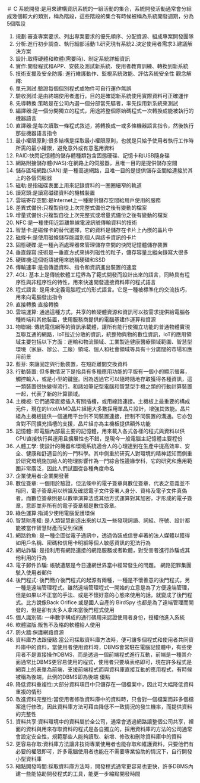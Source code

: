 ＃ C 系統開發:是用來建構資訊系統的一組活動的集合，系統開發活動通常會分組成幾個較大的類別，稱為階段，這些階段的集合有時候被稱為系統開發週期，分為5個階段
1.	規劃:審查專案要求、列出專案要求的優先順序、分配資源、組成專案開發團隊
2.	分析:進行初步調查、執行細部活動:1.研究現有系統2.決定使用者需求3.建議解決方案
3.	設計:取得硬體和軟體(需要時)、制定系統詳細資訊
4.	實作:開發程式和APP、安裝及測試新系統、使用者教育訓練、轉換到新系統
5.	技術支援及安全防護: 進行維護動作、監視系統效能、評估系統安全性
觀念解釋:
1.	單元測試:驗證每個個別程式或物件可自行運作無誤
2.	驗收測試:是由終端使用者進行，目的是確認新系統使用實際資料可正確運作
3.	先導轉換:策略是在公司內選一個分部當先驅者，率先採用新系統來測試
4.	編譯器:是一個分開獨立的程式，用途將整個原始碼程式一次轉換成能被執行的機器語言
5.	直譯器:是每次讀取一條程式敘述，將轉換成一或多條機器語言指令，然後執行那些機器語言指令
6.	最小權限原則:很多結構是採取最小權限原則，也就是只給予使用者執行工作時所需的最小權限，避免意外或有意濫用資料
7.	RAID:快閃記憶體的儲存體種類包含固態硬碟、記憶卡和USB隨身碟
8.	網路附接儲存體(NAS):在網路上的伺服器，且唯一目的是提供儲存空間
9.	儲存區域網路(SAN):是一種高速網路，且唯一目的是提供儲存空間給連接於其上的各個伺服器
10.	磁軌:是指磁碟表面上用來記錄資料的一圈圈細窄的軌道
11.	讀寫頭:是讀寫磁碟資料的機械裝置
12.	雲端寄存空間:是Internet上一種提供儲存空間給用戶使用的服務
13.	差異式備份:只複製自從上次完整式備份之後有變動的檔案
14.	增量式備份:只複製自從上次完整式或增量式備份之後有變動的檔案
15.	NFC:是一種使用近距離無線電波訊號傳輸資料的技術
16.	智慧卡:是磁條卡的替代選擇，它的資料是儲存在卡片上內嵌的晶片中
17.	磁條卡:是使用磁條儲存能識別個人與該卡資訊的卡片
18.	固態硬碟:是一種內涵處理器來管理儲存空間的快閃記憶體儲存裝置
19.	垂直錄寫:技術是一垂直方式來排列磁性的粒子，儲存容量比縱向錄寫大很多
20.	硬碟機:這個術語被用來統稱硬碟和SSD
21.	傳輸速率:是指傳遞資料、指令和資訊進出裝置的速度
22.	4GL: 基本上是傳統軟體工程界為了範式開發而設計出來的語言，同時具有程序性與非程序性的特性，用來快速開發連接資料庫的程式語言
23.	程式語言: 是用來定義電腦程式的形式語言。它是一種被標準化的交流技巧，用來向電腦發出指令
24.	直接轉換:直接轉換
25.	雲端運算: 通過這種方式，共享的軟硬體資源和資訊可以按需求提供給電腦各種終端和其他裝置，使用服務商提供的電腦基建作運算和資源
26.	物聯網: 傳統電信網等的資訊承載體，讓所有能行使獨立功能的普通物體實現互聯互通的網路，IoT拉近分散的資訊，統整物與物的數位資訊，IoT的應用領域主要包括以下方面：運輸和物流領域、工業製造健康醫療領域範圍、智慧型環境（家庭、辦公、工廠）領域、個人和社會領域等具有十分廣闊的市場和應用前景
27.	藍芽: 來讓固定與行動裝置，在短距離間交換資料
28.	行動裝置: 但多數情況下是指具有多種應用功能的平版有一個小的顯示螢幕，觸控輸入，或是小型的鍵盤。因為透過它可以隨時隨地存取獲得各種資訊，這一類裝置很快變得流行。和諸如筆記型電腦和智慧型手機之類的行動計算裝置一起，代表了新的計算領域。
29.	主機板: 它們通常直接插入有關插槽，或用線路連接。主機板上最重要的構成元件，現在的Intel/AMD晶片組絕大多數採用單晶片設計，增強其效能。晶片組為主機板提供一個通用平台供不同裝置連接，控制不同裝置的溝通。它亦包含對不同擴充插槽的支援，晶片組亦為主機板提供額外功能
30.	記憶體: 即電腦內部最主要的記憶體，用來載入各式各樣的程式與資料以供CPU直接執行與運用且擴展性也不錯，是現今一般電腦主記憶體主要程份
31.	人體工學: 使設計的機器和環境系統適合人的心理達到在生產中提高效率、安全、健康和舒適目的的一門科學。其中側重於研究人對環境的精神認知而側重於研究環境施加給人的物理影響作為一門綜合性邊緣學科，它的研究和應用範圍非常廣泛，因此人們試圖從各種角度命名
32.	企業使用者:企業開發著
33.	數位簽章: 一個用於驗證，但法條中的電子簽章與數位簽章，代表之意義並不相同，電子簽章用以辨識及確認電子文件簽署人身分、資格及電子文件真偽者。而數位簽章則是以數學演算法或其他方式運算對其加密，才形成的電子簽章，意即並非所有的電子簽章都是數位簽章。
34.	綠色運算:指減少使用電腦愛護環保
35.	智慧財產權: 是人類智慧創造出來的以及一些發現詞語、詞組、符號、設計都能被當作智慧財產而受到保護
36.	網路釣魚: 是一種企圖從電子通訊中，透過偽裝成信譽卓著的法人媒體以獲得如用戶名稱、密碼和信用卡明細等個人敏感資訊的犯法行為
37.	網站詐騙: 是指利用有網路連接的網路服務或者軟體，對受害者進行詐騙或其他利用的行為
38.	電子郵件詐騙: 帳號遭駭是今日連網世界當中經常發生的問題。 網路犯罪集團駭入使用者郵件
39.	後門程式: 後門簡介後門程式的起源有兩種，一種是不懷善意的後門程式，另一種是遠端管理程式。雖然遠端管理程式一開始的立意是為了方便遠端管理，但是如果以不正當的手法、或是不懷好意的心態來使用的話，就變成了後門程式。比方說像Back Orifice 或是國人自產的 BirdSpy 也都是為了遠端管理而開發的，但是卻有太多人拿來當後門程式使用
40.	個人識別碼: 一串數字構成的通行碼用來認證使用者身份，授權他進入系統
41.	軟體盜版:販售不及格的軟體給人使用
42.	防火牆:保護網路資源
43.	資料庫方法跟優點:當公司採取資料庫方法時，便可讓多個程式和使用者共同資料庫中的資料，當使用者使用資料時，DBMS會常駐在電腦記憶體中，有些使用者不是直接操作DBMS，而是透過一個前端程式進行互動，前端是一種其介面通常比DBMS更容易使用的程式，使用者只要填表格即可，現在許多程式是網頁上的表單為前端，支援前端程式而與資料庫直接互動的應用程式，有時候被稱為後端，此例的DBMS即為後端
優點
1.	降低資料重複性:大部分資料項目中只儲存在一個檔案中，因此可大幅降低資料重複的情形
2.	改進資料完整性:當使用者修改資料庫中的資料時，只會對一個檔案而非多個檔案進行修改，因此資料庫方法可藉由降低不一致情況的發生機率，而提供資料的完整性
3.	資料共享:資料環境中的資料屬於全公司，通常會透過網路讓整個公司共享，裡面的資料與用來存取資料的程式是各自獨立的，採用資料庫的方法的公司通常會設定安全性，規範那些人能夠讀取、新增、修改和刪除資料庫中的資料
4.	更容易存取:資料庫方法讓非技術專業使用者也能存取和維護資料，只要他們有必要的權限即可，許多電腦使用者也能在不需要專業協助的情況下，自行開發小型資料庫
5.	縮點開發時間:採取資料庫方法時，開發程式通常更容易也更快，許多DBMS內建一些能協助開發程式的工具，能更一步縮點開發時間



